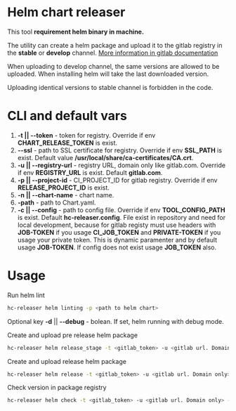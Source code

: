 # Helm chart releaser

This tool **requirement helm binary in machine.**

The utility can create a helm package and upload it to the gitlab registry in the **stable** or **develop** channel.
[More information in gitlab documentation](https://docs.gitlab.com/ee/user/packages/helm_repository/)

When uploading to develop channel, the same versions are allowed to be uploaded. When installing helm will take the last downloaded version.

Uploading identical versions to stable channel is forbidden in the code.

# CLI and default vars

1. **-t || --token** - token for registry. Override if env **CHART_RELEASE_TOKEN** is exist.
2. **--ssl** - path to SSL certificate for registry. Override if env **SSL_PATH** is exist. Default value **/usr/local/share/ca-certificates/CA.crt**.
3. **-u || --registry-url** - registry URL, domain only like gitlab.com. Override if env **REGISTRY_URL** is exist. Default **gitlab.com**.
4. **-p || --project-id** - CI_PROJECT_ID for gitlab registry. Override if env **RELEASE_PROJECT_ID** is exist.
5. **-n || --chart-name** - chart name.
6. **-path** - path to Chart.yaml.
7. **-c || --config** - path to config file. Override if env **TOOL_CONFIG_PATH** is exist. Default **hc-releaser.config**. File exist in repository and need for local development, because for gitlab registy must use headers with **JOB-TOKEN** if you usage **CI_JOB_TOKEN** and **PRIVATE-TOKEN** if you usage your private token. This is dynamic paramenter and by default usage **JOB-TOKEN**. If config does not exist usage **JOB_TOKEN** also. 


# Usage

Run helm lint

```bash
hc-releaser helm linting -p <path to helm chart>
```
Optional key **-d** || **--debug** - bolean. If set, helm running with debug mode.

Create and upload pre release helm package

```bash
hc-releaser helm release_stage -t <gitlab_token> -u <gitlab url. Domain only> -p <gitlab_project_id> -n <chart_name> -path <path to dir with Chart.yaml>
```

Create and upload release helm package

```bash
hc-releaser helm release -t <gitlab_token> -u <gitlab url. Domain only> -p <gitlab_project_id> -n <chart_name> -path <path to dir with Chart.yaml>
```

Check version in package registry

```bash
hc-releaser helm check -t <gitlab_token> -u <gitlab url. Domain only> -p <gitlab_project_id> -n <chart_name> -path <path to dir with Chart.yaml>
```
